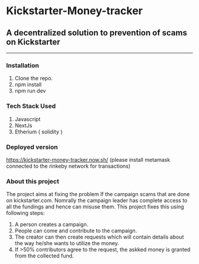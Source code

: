    # Kickstarter-Money-tracker
## A decentralized solution to prevention of scams on Kickstarter

***

### Installation

1. Clone the repo.
2. npm install
3. npm run dev

### Tech Stack Used
1. Javascript
2. NextJs
3. Etherium ( solidity )

### Deployed version
https://kickstarter-money-tracker.now.sh/
(please install metamask connected to the rinkeby network for transactions)

### About this project
The project aims at fixing the problem lf the campaign scams that are done on kickstarter.com. Nomrally the campaign leader has complete access to all the fundings and hence can misuse them. This project fixes this using following steps:
1. A person creates a campaign.
2. People can come and contribute to the campaign.
3. The creator can then create requests which will contain details about the way he/she wants to  utilize the money.
4. If >50% contributors agree to the request, the askked money is granted from the collected fund.
